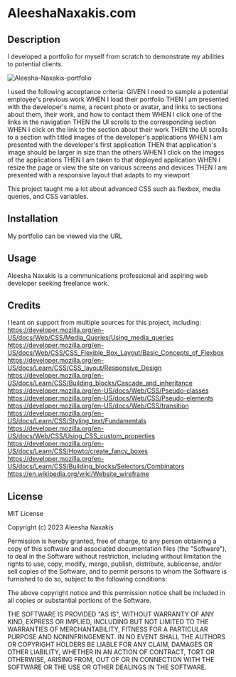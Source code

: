 # AleeshaNaxakis.com

## Description
I developed a portfolio for myself from scratch to demonstrate my abilities to potential clients.

![Aleesha-Naxakis-portfolio](https://github.com/aleeshanaxakis/AleeshaNaxakis.com/assets/142005319/ebad2d50-4a16-40bd-887f-7c230454b709)

I used the following acceptance criteria:
GIVEN I need to sample a potential employee's previous work
WHEN I load their portfolio
THEN I am presented with the developer's name, a recent photo or avatar, and links to sections about them, their work, and how to contact them
WHEN I click one of the links in the navigation
THEN the UI scrolls to the corresponding section
WHEN I click on the link to the section about their work
THEN the UI scrolls to a section with titled images of the developer's applications
WHEN I am presented with the developer's first application
THEN that application's image should be larger in size than the others
WHEN I click on the images of the applications
THEN I am taken to that deployed application
WHEN I resize the page or view the site on various screens and devices
THEN I am presented with a responsive layout that adapts to my viewport

This project taught me a lot about advanced CSS such as flexbox, media queries, and CSS variables.

## Installation
My portfolio can be viewed via the URL

## Usage
Aleesha Naxakis is a communications professional and aspiring web developer seeking freelance work.

## Credits
I leant on support from multiple sources for this project, including:
https://developer.mozilla.org/en-US/docs/Web/CSS/Media_Queries/Using_media_queries
https://developer.mozilla.org/en-US/docs/Web/CSS/CSS_Flexible_Box_Layout/Basic_Concepts_of_Flexbox
https://developer.mozilla.org/en-US/docs/Learn/CSS/CSS_layout/Responsive_Design
https://developer.mozilla.org/en-US/docs/Learn/CSS/Building_blocks/Cascade_and_inheritance
https://developer.mozilla.org/en-US/docs/Web/CSS/Pseudo-classes
https://developer.mozilla.org/en-US/docs/Web/CSS/Pseudo-elements
https://developer.mozilla.org/en-US/docs/Web/CSS/transition
https://developer.mozilla.org/en-US/docs/Learn/CSS/Styling_text/Fundamentals
https://developer.mozilla.org/en-US/docs/Web/CSS/Using_CSS_custom_properties
https://developer.mozilla.org/en-US/docs/Learn/CSS/Howto/create_fancy_boxes
https://developer.mozilla.org/en-US/docs/Learn/CSS/Building_blocks/Selectors/Combinators
https://en.wikipedia.org/wiki/Website_wireframe

## License
MIT License

Copyright (c) 2023 Aleesha Naxakis

Permission is hereby granted, free of charge, to any person obtaining a copy
of this software and associated documentation files (the "Software"), to deal
in the Software without restriction, including without limitation the rights
to use, copy, modify, merge, publish, distribute, sublicense, and/or sell
copies of the Software, and to permit persons to whom the Software is
furnished to do so, subject to the following conditions:

The above copyright notice and this permission notice shall be included in all
copies or substantial portions of the Software.

THE SOFTWARE IS PROVIDED "AS IS", WITHOUT WARRANTY OF ANY KIND, EXPRESS OR
IMPLIED, INCLUDING BUT NOT LIMITED TO THE WARRANTIES OF MERCHANTABILITY,
FITNESS FOR A PARTICULAR PURPOSE AND NONINFRINGEMENT. IN NO EVENT SHALL THE
AUTHORS OR COPYRIGHT HOLDERS BE LIABLE FOR ANY CLAIM, DAMAGES OR OTHER
LIABILITY, WHETHER IN AN ACTION OF CONTRACT, TORT OR OTHERWISE, ARISING FROM,
OUT OF OR IN CONNECTION WITH THE SOFTWARE OR THE USE OR OTHER DEALINGS IN THE
SOFTWARE.
